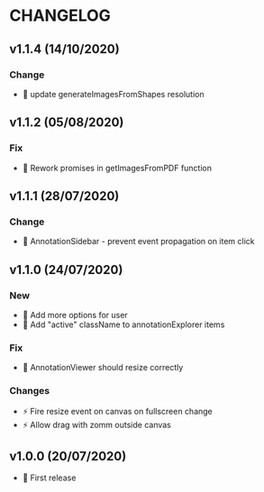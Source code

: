 # CHANGELOG

## v1.1.4 (14/10/2020)

### Change

* :children_crossing: update generateImagesFromShapes resolution

## v1.1.2 (05/08/2020)

### Fix

* 🐛 Rework promises in getImagesFromPDF function

## v1.1.1 (28/07/2020)

### Change

* 🚸 AnnotationSidebar - prevent event propagation on item click

## v1.1.0 (24/07/2020)

### New

* 🚸 Add more options for user
* 🚸 Add "active" className to annotationExplorer items

### Fix 

* 🐛 AnnotationViewer should resize correctly

### Changes

* ⚡️ Fire resize event on canvas on fullscreen change
* ⚡️ Allow drag with zomm outside canvas

## v1.0.0 (20/07/2020)

* 🎉 First release